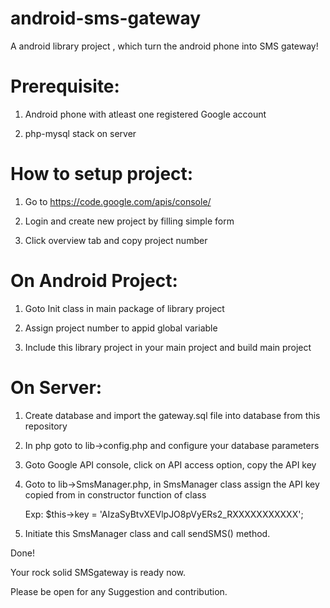 android-sms-gateway
==================

A android library project , which  turn the android phone into SMS gateway!

Prerequisite:
=============

1) Android phone with atleast one registered Google account

2) php-mysql stack on server

How to setup project:
=====================

1) Go to https://code.google.com/apis/console/ 

2) Login and create new project by filling simple form

3) Click overview tab and copy project number

On Android Project:
===================

1) Goto Init class in main package of library project

2) Assign project number to appid global variable

3) Include this library project in your main project and build main project

On Server:
==========

1) Create database and import the gateway.sql file into  database from this repository

2) In php goto to lib->config.php and configure your database parameters

3) Goto Google API console, click on API access option, copy the API key

4) Goto to lib->SmsManager.php, in SmsManager class assign the API key copied from in constructor function of class
   
   Exp:   $this->key = 'AIzaSyBtvXEVlpJO8pVyERs2_RXXXXXXXXXXX';

5) Initiate this SmsManager class and call sendSMS() method.

Done!

Your rock solid SMSgateway is ready now.



Please be open for any Suggestion and contribution.
